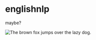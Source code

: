 # englishnlp
maybe?

![The brown fox jumps over the lazy dog.](https://media.discordapp.net/attachments/769898296508022785/861867064704237568/unknown.png)
